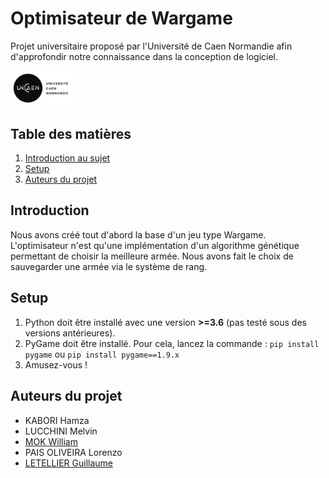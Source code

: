 # Optimisateur de Wargame

Projet universitaire proposé par l'Université de Caen Normandie afin d'approfondir notre connaissance dans la conception de logiciel.

<img src="logo-UNICAEN.jpg" style="width: 100px;" />


## Table des matières
1. [Introduction au sujet](#introduction)
2. [Setup](#setup)
3. [Auteurs du projet](#auteurs-du-projet)

## Introduction
Nous avons créé tout d'abord la base d'un jeu type Wargame. L'optimisateur n'est qu'une implémentation d'un algorithme génétique permettant de choisir la meilleure armée. Nous avons fait le choix de sauvegarder une armée via le système de rang.

## Setup
1. Python doit être installé avec une version **>=3.6** (pas testé sous des versions antérieures).
2. PyGame doit être installé. Pour cela, lancez la commande : ```pip install pygame``` ou ```pip install pygame==1.9.x```
3. Amusez-vous !

## Auteurs du projet
- KABORI Hamza
- LUCCHINI Melvin
- [MOK William](https://github.com/Akbeeh)
- PAIS OLIVEIRA Lorenzo
- [LETELLIER Guillaume](https://github.com/Guigui14460)
